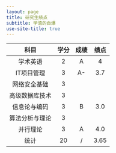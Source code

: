 ```yaml
---
layout: page
title: 研究生绩点
subtitle: 学渣的自爆
use-site-title: true
---
```


| 科目 | 学分| 成绩 | 绩点 |
|:-:|:-:|:-:|:-:|
|学术英语|2|A|4|
|IT项目管理|3|A-|3.7|
|网络安全基础|3|||
|高级数据库技术|3|||
|信息论与编码|3|B|3.0|
|算法分析与理论|3|||
|并行理论|3|A|4.0|
|统计|20|/|3.65|


<!-- UY BEGIN -->
<div id="uyan_frame"></div>
<script type="text/javascript" src="http://v2.uyan.cc/code/uyan.js"></script>
<!-- UY END -->
